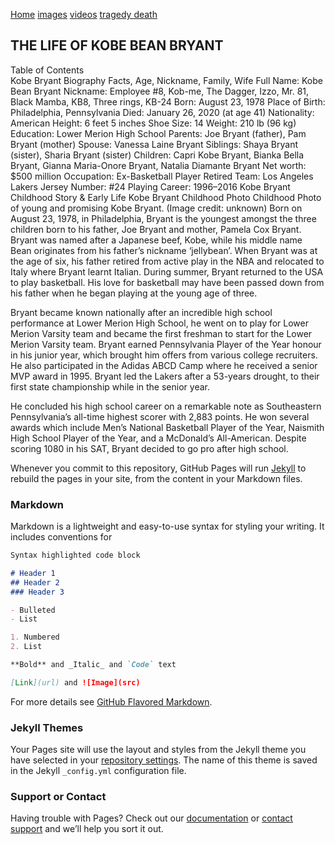  <a href="#" class="w3-bar-item w3-button">Home</a>
  <a href="#" class="w3-bar-item w3-button">images</a>
  <a href="#" class="w3-bar-item w3-button">videos</a>
  <a href="#" class="w3-bar-item w3-button">tragedy death</a>
## THE LIFE OF KOBE BEAN BRYANT 

 

 
Table of Contents	
Kobe Bryant Biography Facts, Age, Nickname, Family, Wife
Full Name: Kobe Bean Bryant
Nickname: Employee #8, Kob-me, The Dagger, Izzo, Mr. 81, Black Mamba, KB8, Three rings, KB-24
Born: August 23, 1978
Place of Birth: Philadelphia, Pennsylvania
Died: January 26, 2020 (at age 41)
Nationality: American
Height: 6 feet 5 inches
Shoe Size: 14
Weight: 210 lb (96 kg)
Education: Lower Merion High School
Parents: Joe Bryant  (father), Pam Bryant (mother)
Spouse: Vanessa Laine Bryant
Siblings: Shaya Bryant (sister), Sharia Bryant (sister)
Children: Capri Kobe Bryant, Bianka Bella Bryant, Gianna Maria-Onore Bryant, Natalia Diamante Bryant
Net worth: $500 million
Occupation: Ex-Basketball Player
Retired Team: Los Angeles Lakers
Jersey Number: #24
Playing Career: 1996–2016
Kobe Bryant Childhood Story & Early Life
Kobe Bryant Childhood Photo
Childhood Photo of young and promising Kobe Bryant. (Image credit: unknown)
Born on August 23, 1978, in Philadelphia, Bryant is the youngest amongst the three children born to his father, Joe Bryant and mother, Pamela Cox Bryant. Bryant was named after a Japanese beef, Kobe, while his middle name Bean originates from his father’s nickname ‘jellybean’. When Bryant was at the age of six, his father retired from active play in the NBA and relocated to Italy where Bryant learnt Italian. During summer, Bryant returned to the USA to play basketball. His love for basketball may have been passed down from his father when he began playing at the young age of three.

Bryant became known nationally after an incredible high school performance at Lower Merion High School, he went on to play for Lower Merion Varsity team and became the first freshman to start for the Lower Merion Varsity team. Bryant earned Pennsylvania Player of the Year honour in his junior year, which brought him offers from various college recruiters. He also participated in the Adidas ABCD Camp where he received a senior MVP award in 1995. Bryant led the Lakers after a 53-years drought, to their first state championship while in the senior year.

He concluded his high school career on a remarkable note as Southeastern Pennsylvania’s all-time highest scorer with 2,883 points. He won several awards which include Men’s National Basketball Player of the Year, Naismith High School Player of the Year, and a McDonald’s All-American. Despite scoring 1080 in his SAT, Bryant decided to go pro after high school.  

Whenever you commit to this repository, GitHub Pages will run [Jekyll](https://jekyllrb.com/) to rebuild the pages in your site, from the content in your Markdown files.

### Markdown

Markdown is a lightweight and easy-to-use syntax for styling your writing. It includes conventions for

```markdown
Syntax highlighted code block

# Header 1
## Header 2
### Header 3

- Bulleted
- List

1. Numbered
2. List

**Bold** and _Italic_ and `Code` text

[Link](url) and ![Image](src)
```

For more details see [GitHub Flavored Markdown](https://guides.github.com/features/mastering-markdown/).

### Jekyll Themes

Your Pages site will use the layout and styles from the Jekyll theme you have selected in your [repository settings](https://github.com/ahmed23206/kobe/settings). The name of this theme is saved in the Jekyll `_config.yml` configuration file.

### Support or Contact

Having trouble with Pages? Check out our [documentation](https://help.github.com/categories/github-pages-basics/) or [contact support](https://github.com/contact) and we’ll help you sort it out.
